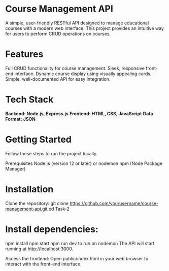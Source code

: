 # Course Management API

A simple, user-friendly RESTful API designed to manage educational courses with a modern web interface. This project provides an intuitive way for users to perform CRUD operations on courses.


# Features

Full CRUD functionality for course management.
Sleek, responsive front-end interface.
Dynamic course display using visually appealing cards.
Simple, well-documented API for easy integration.

# Tech Stack
**Backend: Node.js, Express.js**
**Frontend: HTML, CSS, JavaScript**
**Data Format: JSON**


# Getting Started
Follow these steps to run the project locally.

Prerequisites
Node.js (version 12 or later) or nodemon
npm (Node Package Manager)

# Installation
Clone the repository:
git clone https://github.com/yourusername/course-management-api.git
cd Task-2

# Install dependencies:
npm install
npm start
npm run dev to run on nodemon
The API will start running at http://localhost:3000.

Access the frontend:
Open public/index.html in your web browser to interact with the front-end interface.
